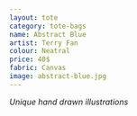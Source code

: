```yaml
---
layout: tote
category: tote-bags
name: Abstract Blue
artist: Terry Fan
colour: Neatral
price: 40$
fabric: Canvas
image: abstract-blue.jpg
---
```


*Unique hand drawn illustrations*